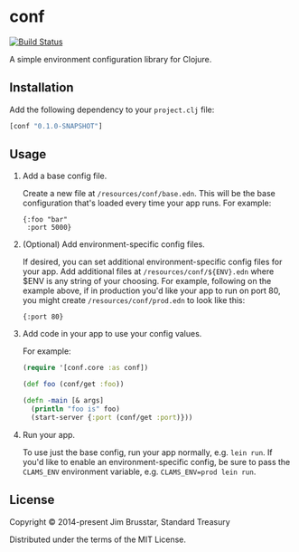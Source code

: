 # conf

[![Build Status](https://travis-ci.org/jimbru/conf.svg?branch=master)](https://travis-ci.org/jimbru/conf)

A simple environment configuration library for Clojure.

## Installation

Add the following dependency to your `project.clj` file:
```clojure
[conf "0.1.0-SNAPSHOT"]
```

## Usage

1. Add a base config file.

    Create a new file at `/resources/conf/base.edn`. This will be the base
    configuration that's loaded every time your app runs. For example:
    ```edn
    {:foo "bar"
     :port 5000}
    ```

2. (Optional) Add environment-specific config files.

    If desired, you can set additional environment-specific config files for
    your app. Add additional files at `/resources/conf/${ENV}.edn` where $ENV is
    any string of your choosing. For example, following on the example above, if
    in production you'd like your app to run on port 80, you might create
    `/resources/conf/prod.edn` to look like this:
    ```edn
    {:port 80}
    ```

3. Add code in your app to use your config values.

    For example:
    ```clojure
    (require '[conf.core :as conf])

    (def foo (conf/get :foo))

    (defn -main [& args]
      (println "foo is" foo)
      (start-server {:port (conf/get :port)}))
    ```

4. Run your app.

    To use just the base config, run your app normally, e.g. `lein run`. If
    you'd like to enable an environment-specific config, be sure to pass the
    `CLAMS_ENV` environment variable, e.g. `CLAMS_ENV=prod lein run`.

## License

Copyright © 2014-present Jim Brusstar, Standard Treasury

Distributed under the terms of the MIT License.
